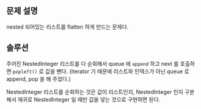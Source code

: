 ## 문제 설명
nested 되어있는 리스트를 flatten 하게 만드는 문제다.

## 솔루션
주어진 NestedInteger 리스트를 다 순회해서 queue 에 `append` 하고 next 를 호출하면 `popleft()` 로 값을 뺀다. (iterator 기 때문에 리스트와 인덱스가 아닌 queue 로 append, pop 을 해 주었다.)

NestedInteger 리스트를 순회하는 것은 값이 리스트인지, NestedInteger 인지 구분해서 재귀로 NestedInteger 일 때만 값을 넣는 것으로 구현하면 된다.
